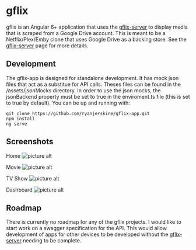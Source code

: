 # gflix

gflix is an Angular 6+ application that uses the [gflix-server](https://github.com/ryanjerskine/gflix-server) to display media that is scraped from a Google Drive account. This is meant to be a Netflix/Plex/Emby clone that uses Google Drive as a backing store. See the [gflix-server](https://github.com/ryanjerskine/gflix-server) page for more details.

## Development

The gflix-app is designed for standalone development. It has mock json files that act as a substitue for API calls. Theses files can be found in the /assets/jsonMocks directory. In order to use the json mocks, the jsonBackend property must be set to true in the enviroment.ts file (this is set to true by default). You can be up and running with:

```
git clone https://github.com/ryanjerskine/gflix-app.git
npm install
ng serve
```

## Screenshots

Home
![picture alt](https://i.imgur.com/6KZdaU4.png "Home")

Movie
![picture alt](https://i.imgur.com/Cak2i5w.png "Movie")

TV Show
![picture alt](https://i.imgur.com/YrDACju.png "TV Show")

Dashboard
![picture alt](https://i.imgur.com/AdVZXQ4.png "Dashboard")

## Roadmap

There is currently no roadmap for any of the gflix projects. I would like to start work on a swagger specification for the API. This would allow development of apps for other devices to be developed without the [gflix-server](https://github.com/ryanjerskine/gflix-server) needing to be complete.
